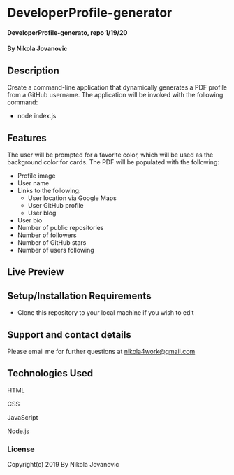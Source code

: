 # DeveloperProfile-generator

#### DeveloperProfile-generato, repo 1/19/20

#### By Nikola Jovanovic

## Description
Create a command-line application that dynamically generates a PDF profile from a GitHub username. The application will be invoked with the following command:
* node index.js

## Features
The user will be prompted for a favorite color, which will be used as the background color for cards.
The PDF will be populated with the following:

* Profile image
* User name
* Links to the following:
  * User location via Google Maps
  * User GitHub profile
  * User blog
* User bio
* Number of public repositories
* Number of followers
* Number of GitHub stars
* Number of users following


## Live Preview







## Setup/Installation Requirements

* Clone this repository to your local machine if you wish to edit




## Support and contact details

Please email me for further questions at nikola4work@gmail.com

## Technologies Used

HTML

CSS

JavaScript 

Node.js


### License

Copyright(c) 2019 By Nikola Jovanovic






